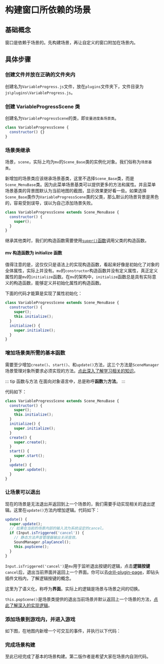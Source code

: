 # 构建窗口所依赖的场景

## 基础概念

窗口是依赖于场景的。先构建场景，再让自定义的窗口附加在场景内。

## 具体步骤

### 创建文件并放在正确的文件夹内

创建名为`VariableProgress.js`文件，放在`plugins`文件夹下，文件目录为`js\plugins\VariableProgress.js`。

### 创建 VariableProgressScene 类

创建名为`VariableProgressScene`的类，即`变量进度条场景类`。

```js
class VariableProgressScene {
  constructor() {}
}
```

### 场景类继承

场景，`scene`，实际上均为`mv`的`Scene_Base`类的实例化对象。我们俗称为`场景基类`。

新增加的场景类应该继承场景基类，这里不选择`Scene_Base`类，而是`Scene_MenuBase`类。因为此菜单场景基类可以提供更多的方法和属性。并且菜单场景基类的背景图默认为当前地图的截图，显示效果更好看一些。如果选择`Scene_Base`类作为`VariableProgressScene`类的父类，那么默认的场景背景是黑色的，容易受到误导，误以为自己添加场景失败。

```js
class VariableProgressScene extends Scene_MenuBase {
  constructor() {
    super();
  }
}
```

继承其他类时，我们的构造函数需要使用[`super()`函数](https://developer.mozilla.org/zh-CN/docs/Web/JavaScript/Reference/Operators/super#语法)调用父类的构造函数。

#### mv 构造函数为 initialize 函数

值得注意的是，这仅仅只是语法上的实现构造函数，看起来好像是初始化了对象的全体属性，实际上并没有。`mv`的`constructor`构造函数并没有定义属性，真正定义属性的是`mv`的`initialize`函数。在`mv`的架构中，`initialize`函数总是具有实际意义的构造函数，能够定义并初始化属性的构造函数。

下面的代码才能算是实现了属性初始化：

```js
class VariableProgressScene extends Scene_MenuBase {
  constructor() {
    super();
    this.initialize();
  }
  initialize() {
    super.initialize();
  }
}
```

### 增加场景类所需的基本函数

需要至少增加`create()`、`start()`、和`update()`方法，这三个方法是`SceneManager`场景管理对象所要求必须实现的方法。[点此深入了解学习相关的知识]()。

::: tip 函数与方法
在面向对象语言中，总是称呼**函数**为**方法**。
:::

代码如下：

```js
class VariableProgressScene extends Scene_MenuBase {
  constructor() {
    super();
    this.initialize();
  }
  initialize() {
    super.initialize();
  }
  create() {
    super.create();
  }
  start() {
    super.start();
  }
  update() {
    super.update();
  }
}
```

### 让场景可以退出

现在的场景是无法退出并返回到上一个场景的，我们需要手动实现相关的退出逻辑。这里在`update()`方法内增加逻辑。代码如下：

```js
update() {
  super.update();
  // 如果在当前的场景内部的输入流为系统设定的cancel。
  if (Input.isTriggered('cancel')) {
    // 静态方法声音管理器输出关闭音效。
    SoundManager.playCancel();
    this.popScene();
  }
}
```

`Input.isTriggered('cancel')`是`mv`用于监听退出按键的逻辑，点击**逻辑按键**`cancel`后，退出当前界面并返回上一个界面。你可以去[drill-plugin-page](https://hechicollegecomputerassociation.gitee.io/drill-plugins-api-page/)，即钻头插件文档内，了解逻辑按键的概念。

这里为了语义化，称呼为**界面**。实际上的逻辑是场景与场景之间的切换。

`this.popScene()`是场景类提供的退出当前场景并默认返回上一个场景的方法，[点此了解深入的实现逻辑]()。

### 添加场景到游戏内，并进入游戏

如下图，在地图内新增一个可交互的事件，并执行以下代码：

<!-- TODO -->

### 完成场景构建

至此已经完成了基本的场景构建。第二版作者是希望大家在场景内自测代码。
